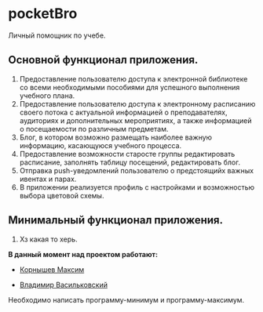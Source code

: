 # pocketBro

Личный помощник по учебе.

## Основной функционал приложения.

1. Предоставление пользователю доступа к электронной библиотеке со всеми необходимыми пособиями для успешного выполнения учебного плана.
3. Предоставление пользователю доступа к электронному расписанию своего потока с актуальной информацией о преподавателях, аудиториях и дополнительных мероприятиях, а также информацией о посещаемости по различным предметам.
3. Блог, в котором возможно размещать наиболее важную информацию, касающуюся учебного процесса.
4. Предоставление возможности старосте группы редактировать расписание, заполнять таблицу посещений, редактировать блог.
5. Отправка push-уведомлений пользователю о предстоящийх важных ивентах и парах.
7. В приложении реализуется профиль с настройками и возможностью выбора цветовой схемы.

## Минимальный функционал приложения.

1. Хз какая то херь.

**В данный момент над проектом работают:**

* [Корнышев Максим](https://github.com/kornyshevmax)

* [Владимир Васильковский](https://github.com/vasilkovskii)

Необходимо написать программу-минимум и программу-максимум.
